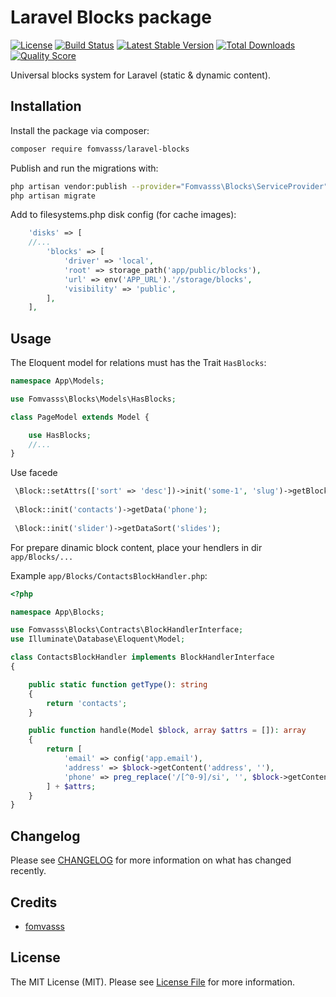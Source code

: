 
# Laravel Blocks package

[![License](https://img.shields.io/packagist/l/fomvasss/laravel-blocks.svg?style=for-the-badge)](https://packagist.org/packages/fomvasss/laravel-blocks)
[![Build Status](https://img.shields.io/github/stars/fomvasss/laravel-blocks.svg?style=for-the-badge)](https://github.com/fomvasss/laravel-blocks)
[![Latest Stable Version](https://img.shields.io/packagist/v/fomvasss/laravel-blocks.svg?style=for-the-badge)](https://packagist.org/packages/fomvasss/laravel-blocks)
[![Total Downloads](https://img.shields.io/packagist/dt/fomvasss/laravel-blocks.svg?style=for-the-badge)](https://packagist.org/packages/fomvasss/laravel-blocks)
[![Quality Score](https://img.shields.io/scrutinizer/g/fomvasss/laravel-blocks.svg?style=for-the-badge)](https://scrutinizer-ci.com/g/fomvasss/laravel-blocks)

Universal blocks system for Laravel (static & dynamic content).

## Installation

Install the package via composer:

```bash
composer require fomvasss/laravel-blocks
```

Publish and run the migrations with:

```bash
php artisan vendor:publish --provider="Fomvasss\Blocks\ServiceProvider"
php artisan migrate
```

Add to filesystems.php disk config (for cache images):

```php
    'disks' => [
    //...
        'blocks' => [
            'driver' => 'local',
            'root' => storage_path('app/public/blocks'),
            'url' => env('APP_URL').'/storage/blocks',
            'visibility' => 'public',
        ],
    ],
```

## Usage

The Eloquent model for relations must has the Trait `HasBlocks`:

```php
namespace App\Models;

use Fomvasss\Blocks\Models\HasBlocks;

class PageModel extends Model {

	use HasBlocks;
	//...
}
```

Use facede

```php
 \Block::setAttrs(['sort' => 'desc'])->init('some-1', 'slug')->getBlock();
 
 \Block::init('contacts')->getData('phone');
 
 \Block::init('slider')->getDataSort('slides');
```

For prepare dinamic block content, place your hendlers in dir `app/Blocks/...`

Example `app/Blocks/ContactsBlockHandler.php`:

```php
<?php

namespace App\Blocks;

use Fomvasss\Blocks\Contracts\BlockHandlerInterface;
use Illuminate\Database\Eloquent\Model;

class ContactsBlockHandler implements BlockHandlerInterface
{

    public static function getType(): string
    {
        return 'contacts';
    }

    public function handle(Model $block, array $attrs = []): array
    {
        return [
            'email' => config('app.email'),
            'address' => $block->getContent('address', ''),
            'phone' => preg_replace('/[^0-9]/si', '', $block->getContent('phone', '')),
        ] + $attrs;
    }
}
```


## Changelog

Please see [CHANGELOG](CHANGELOG.md) for more information on what has changed recently.

## Credits

- [fomvasss](https://github.com/fomvasss)

## License

The MIT License (MIT). Please see [License File](LICENSE.md) for more information.
